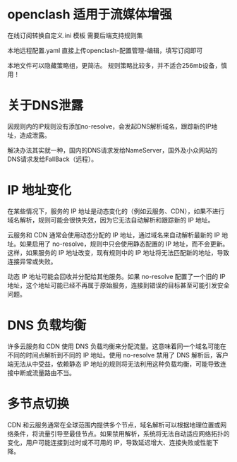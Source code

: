 # openclash 适用于流媒体增强

在线订阅转换自定义.ini 模板
需要后端支持规则集

本地远程配置.yaml
直接上传openclash-配置管理-编辑，填写订阅即可

本地文件可以隐藏策略组，更简洁。
规则策略比较多，并不适合256mb设备，慎用！

# 关于DNS泄露
因规则内的IP规则没有添加no-resolve，会发起DNS解析域名，跟踪新的IP地址，造成泄露。

解决办法其实就一种，国内的DNS请求发给NameServer，国外及小众网站的DNS请求发给FallBack（远程）。

# IP 地址变化
在某些情况下，服务的 IP 地址是动态变化的（例如云服务、CDN），如果不进行域名解析，规则可能会很快失效，因为它无法自动解析和跟踪新的 IP 地址。

云服务和 CDN 通常会使用动态分配的 IP 地址，通过域名来自动解析最新的 IP 地址。如果启用了 no-resolve，规则中只会使用静态配置的 IP 地址，而不会更新。这样，如果服务的 IP 地址改变，现有规则中的 IP 地址将无法匹配新的地址，导致连接异常或失败。

动态 IP 地址可能会回收并分配给其他服务。如果 no-resolve 配置了一个旧的 IP 地址，这个地址可能已经不再属于原始服务，连接到错误的目标甚至可能引发安全问题。
# DNS 负载均衡
许多云服务和 CDN 使用 DNS 负载均衡来分配流量。这意味着同一个域名可能在不同的时间点解析到不同的 IP 地址。使用 no-resolve 禁用了 DNS 解析后，客户端无法从中受益，依赖静态 IP 地址的规则将无法利用这种负载均衡，可能导致连接中断或流量路由不当。
# 多节点切换
CDN 和云服务通常在全球范围内提供多个节点，域名解析可以根据地理位置或网络条件，将流量引导至最佳节点。如果禁用解析，系统将无法自动适应网络拓扑的变化，用户可能连接到过时或不可用的 IP，导致延迟增大、连接失败或性能下降。
